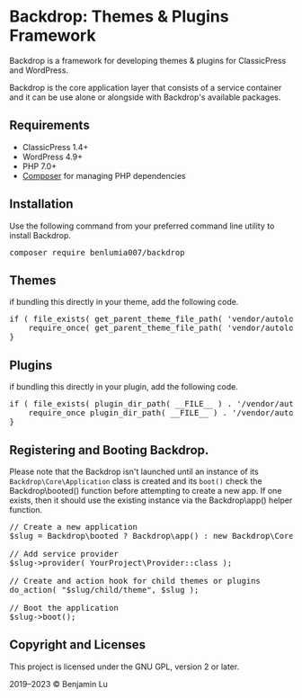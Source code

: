 # Backdrop: Themes & Plugins Framework
Backdrop is a framework for developing themes & plugins for ClassicPress and WordPress.

Backdrop is the core application layer that consists of a service container and it can be use alone or alongside with Backdrop's available packages.

## Requirements
- ClassicPress 1.4+
- WordPress 4.9+
- PHP 7.0+
- [Composer](https://getcomposer.org) for managing PHP dependencies

## Installation
Use the following command from your preferred command line utility to install Backdrop.

<pre>
composer require benlumia007/backdrop
</pre>

## Themes
if bundling this directly in your theme, add the following code.
<pre>
if ( file_exists( get_parent_theme_file_path( 'vendor/autoload.php' ) ) ) {
	require_once( get_parent_theme_file_path( 'vendor/autoload.php' ) );
}
</pre>

## Plugins
if bundling this directly in your plugin, add the following code.
<pre>
if ( file_exists( plugin_dir_path( __FILE__ ) . '/vendor/autoload.php' ) ) {
	require_once plugin_dir_path( __FILE__ ) . '/vendor/autoload.php';
}
</pre>

## Registering and Booting Backdrop.
Please note that the Backdrop isn't launched until an instance of its `Backdrop\Core\Application` class is created and its `boot()` check the Backdrop\booted() function before attempting to create a new app. If one exists, then it should use the existing instance via the Backdrop\app() helper function.
<pre>
// Create a new application
$slug = Backdrop\booted ? Backdrop\app() : new Backdrop\Core\Application();

// Add service provider
$slug->provider( YourProject\Provider::class );

// Create and action hook for child themes or plugins
do_action( "$slug/child/theme", $slug );

// Boot the application
$slug->boot();
</pre>

## Copyright and Licenses
This project is licensed under the GNU GPL, version 2 or later.

2019–2023 © Benjamin Lu
